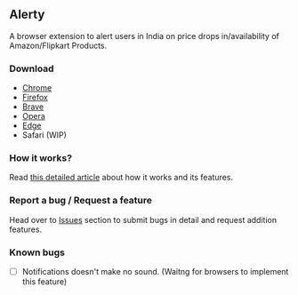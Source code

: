 ## Alerty
A browser extension to alert users in India on price drops in/availability of Amazon/Flipkart Products.

### Download
- [Chrome](https://chrome.google.com/webstore/detail/alerty/dgiijophonnffhikpbppaihmeialipoe?hl=en
)
- [Firefox](https://addons.mozilla.org/en-US/firefox/addon/alerty/
)
- [Brave](https://chrome.google.com/webstore/detail/alerty/dgiijophonnffhikpbppaihmeialipoe?hl=en)
- [Opera](https://chrome.google.com/webstore/detail/alerty/dgiijophonnffhikpbppaihmeialipoe?hl=en
)
- [Edge](https://microsoftedge.microsoft.com/addons/detail/alerty/bkmppchollpfckgdhpceammppkjjokjh
)
- Safari (WIP)

### How it works?
Read [this detailed article](https://mytrikks.blogspot.com/2023/04/alerty.html) about how it works and its features.

### Report a bug / Request a feature
Head over to [Issues](https://github.com/Vikasg7/UnQuote-for-Gmail/issues) section to submit bugs in detail and request addition features.

### Known bugs
- [ ] Notifications doesn't make no sound. (Waitng for browsers to implement this feature)
